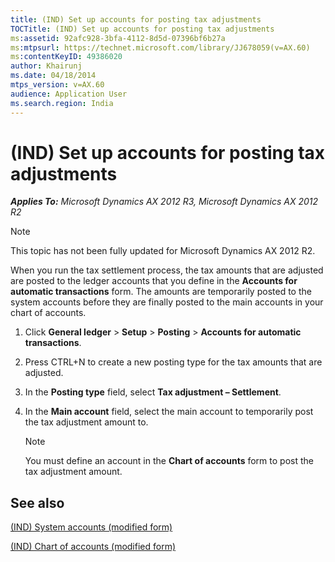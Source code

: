 ```yaml
---
title: (IND) Set up accounts for posting tax adjustments
TOCTitle: (IND) Set up accounts for posting tax adjustments
ms:assetid: 92afc928-3bfa-4112-8d5d-07396bf6b27a
ms:mtpsurl: https://technet.microsoft.com/library/JJ678059(v=AX.60)
ms:contentKeyID: 49386020
author: Khairunj
ms.date: 04/18/2014
mtps_version: v=AX.60
audience: Application User
ms.search.region: India
---
```


# (IND) Set up accounts for posting tax adjustments 


_**Applies To:** Microsoft Dynamics AX 2012 R3, Microsoft Dynamics AX 2012 R2_


> [!NOTE]
> <P>This topic has not been fully updated for Microsoft Dynamics AX 2012 R2.</P>



When you run the tax settlement process, the tax amounts that are adjusted are posted to the ledger accounts that you define in the **Accounts for automatic transactions** form. The amounts are temporarily posted to the system accounts before they are finally posted to the main accounts in your chart of accounts.

1.  Click **General ledger** \> **Setup** \> **Posting** \> **Accounts for automatic transactions**.

2.  Press CTRL+N to create a new posting type for the tax amounts that are adjusted.

3.  In the **Posting type** field, select **Tax adjustment – Settlement**.

4.  In the **Main account** field, select the main account to temporarily post the tax adjustment amount to.
    

    > [!NOTE]
    > <P>You must define an account in the <STRONG>Chart of accounts</STRONG> form to post the tax adjustment amount.</P>



## See also

[(IND) System accounts (modified form)](https://technet.microsoft.com/library/jj664740\(v=ax.60\))

[(IND) Chart of accounts (modified form)](https://technet.microsoft.com/library/jj677830\(v=ax.60\))

  


